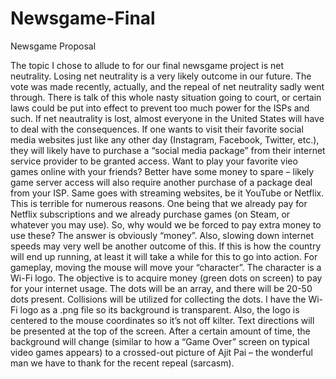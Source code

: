 # Newsgame-Final

Newsgame Proposal

The topic I chose to allude to for our final newsgame project is net neutrality. Losing net neutrality is a very likely outcome in our future. The vote was made recently, actually, and the repeal of net neutrality sadly went through. There is talk of this whole nasty situation going to court, or certain laws could be put into effect to prevent too much power for the ISPs and such. If net neautrality is lost, almost everyone in the United States will have to deal with the consequences. If one wants to visit their favorite social media websites just like any other day (Instagram, Facebook, Twitter, etc.), they will likely have to purchase a “social media package” from their internet service provider to be granted access. Want to play your favorite vieo games online with your friends? Better have some money to spare – likely game server access will also require another purchase of a package deal from your ISP. Same goes with streaming websites, be it YouTube or Netflix. This is terrible for numerous reasons. One being that we already pay for Netflix subscriptions and we already purchase games (on Steam, or whatever you may use). So, why would we be forced to pay extra money to use these? The answer is obviously “money”.  Also, slowing down internet speeds may very well be another outcome of this. If this is how the country will end up running, at least it will take a while for this to go into action. 
For gameplay, moving the mouse will move your “character”. The character is a Wi-Fi logo. The objective is to acquire money (green dots on screen) to pay for your internet usage. The dots will be an array, and there will be 20-50 dots present. Collisions will be utilized for collecting the dots. I have the Wi-Fi logo as a .png file so its background is transparent. Also, the logo is centered to the mouse coordinates so it’s not off kilter. Text directions will be presented at the top of the screen. After a certain amount of time, the background will change (similar to how a “Game Over” screen on typical video games appears) to a crossed-out picture of Ajit Pai – the wonderful man we have to thank for the recent repeal (sarcasm).

